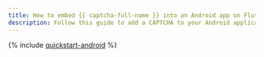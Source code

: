 ```yaml
---
title: How to embed {{ captcha-full-name }} into an Android app on Flutter
description: Follow this guide to add a CAPTCHA to your Android application built with Flutter.
---
```


{% include [quickstart-android](../../../../_tutorials/security/quickstart-android-flutter.md) %}